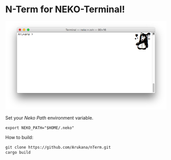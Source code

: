 # N-Term for NEKO-Terminal!

![Screen Shot](https://raw.githubusercontent.com/Arukana/book/master/images/nterm.png)

Set your *Neko Path* environment variable.
```shell
export NEKO_PATH="$HOME/.neko"
```

How to build:
```shell
git clone https://github.com/Arukana/nTerm.git
cargo build
```
